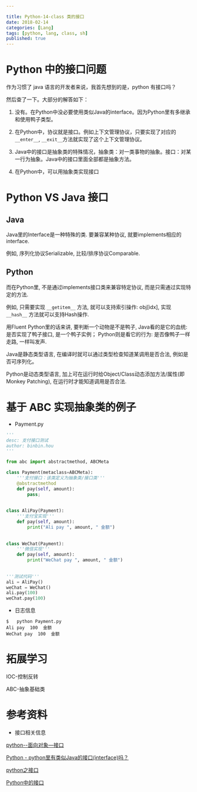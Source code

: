 ```yaml
---

title: Python-14-class 类的接口
date: 2018-02-14
categories: [Lang]
tags: [python, lang, class, sh]
published: true
---
```


# Python 中的接口问题

作为习惯了 java 语言的开发者来说，我首先想到的是，python 有接口吗？

然后查了一下。大部分的解答如下：

1. 没有。在Python中没必要使用类似Java的interface。因为Python里有多继承和使用鸭子类型。

2. 在Python中，协议就是接口。例如上下文管理协议，只要实现了对应的`__enter__`, `__exit__`方法就实现了这个上下文管理协议。

3. Java中的接口是抽象类的特殊情况，抽象类：对一类事物的抽象。接口：对某一行为抽象。Java中的接口里面全部都是抽象方法。

4. 在Python中，可以用抽象类实现接口

# Python VS Java 接口

## Java

Java里的Interface是一种特殊的类. 要兼容某种协议, 就要implements相应的interface. 

例如, 序列化协议Serializable, 比较/排序协议Comparable.

## Python

而在Python里, 不是通过implements接口类来兼容特定协议, 而是只需通过实现特定的方法. 

例如, 只需要实现 `__getitem__` 方法, 就可以支持索引操作: obj[idx], 实现 `__hash__` 方法就可以支持Hash操作.

用Fluent Python里的话来讲, 要判断一个动物是不是鸭子, Java看的是它的血统: 是否实现了鸭子接口, 是一个鸭子实例； Python则是看它的行为: 是否像鸭子一样走路, 一样叫发声.

Java是静态类型语言, 在编译时就可以通过类型检查知道某调用是否合法, 例如是否可序列化。 

Python是动态类型语言, 加上可在运行时给Object/Class动态添加方法/属性(即Monkey Patching), 在运行时才能知道调用是否合法.


# 基于 ABC 实现抽象类的例子

- Payment.py

```py
'''
desc: 支付接口测试
author: binbin.hou
'''

from abc import abstractmethod, ABCMeta

class Payment(metaclass=ABCMeta):
	'''支付接口：该类定义为抽象类/接口类'''
	@abstractmethod
	def pay(self, amount):
		pass;
	
	
class AliPay(Payment):
	'''支付宝实现'''
	def pay(self, amount):
		print("Ali pay ", amount, " 金额")
		
		
class WeChat(Payment):
	'''微信实现'''
	def pay(self, amount):
		print("WeChat pay ", amount, " 金额")
		
		
'''测试代码'''
ali = AliPay()
weChat = WeChat()
ali.pay(100)
weChat.pay(100)
```

- 日志信息

```
$   python Payment.py
Ali pay  100  金额
WeChat pay  100  金额
```


# 拓展学习

IOC-控制反转

ABC-抽象基础类

# 参考资料

- 接口相关信息

[python--面向对象—接口](https://www.cnblogs.com/gaoshengyue/p/7552557.html)

[Python - python里有类似Java的接口(interface)吗？](https://www.cnblogs.com/allen2333/p/9092580.html)

[python之接口](https://www.cnblogs.com/hester/p/8304932.html)

[Python中的接口](https://blog.csdn.net/weixin_35653315/article/details/78106404)

